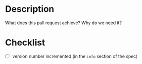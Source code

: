 # Description

What does this pull request achieve? Why do we need it?

# Checklist

- [ ] version number incremented (in the `info` section of the spec)
